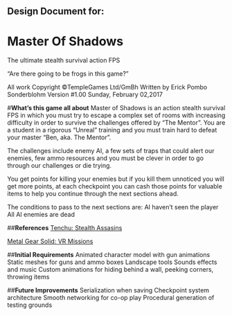 **Design Document for:**
---------------------------

**Master Of Shadows**
==============
The ultimate stealth survival action FPS

“Are there going to be frogs in this game?”




All work Copyright ©TempleGames Ltd/GmBh
Written by Erick Pombo Sonderblohm
Version #1.00
Sunday, February 02,2017





#**What’s this game all about**
Master of Shadows is an action stealth survival FPS in which you must try to escape a complex set of rooms with increasing difficulty in order to survive the challenges offered by “The Mentor”. 
You are a student in a rigorous “Unreal” training and you must train hard to defeat your master “Ben, aka. The Mentor”.

The challenges include enemy AI, a few sets of traps that could alert our enemies, few ammo resources and you must be clever in order to go through our challenges or die trying. 

You get points for killing your enemies but if you kill them unnoticed you will get more points, at each checkpoint you can cash those points for valuable items to help you continue through the next sections ahead.

The conditions to pass to the next sections are:
AI haven’t seen the player
All AI enemies are dead

##**References**
[Tenchu: Stealth Assasins](https://youtu.be/WTL4Nx_FJc4)

[Metal Gear Solid: VR Missions](https://youtu.be/bc1hPEB_UjQ)

##**Initial Requirements**
Animated character model with gun animations
Static meshes for guns and ammo boxes
Landscape tools
Sounds effects and music
Custom animations for hiding behind a wall, peeking corners, throwing items

##**Future Improvements**
Serialization when saving
Checkpoint system architecture
Smooth networking for co-op play
Procedural generation of testing grounds
